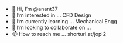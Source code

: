 - 👋 Hi, I’m @anant37
- 👀 I’m interested in ... CFD Design
- 🌱 I’m currently learning ... Mechanical Engg
- 💞️ I’m looking to collaborate on ...
- 📫 How to reach me ... shorturl.at/jopI2

<!---
anant37/anant37 is a ✨ special ✨ repository because its `README.md` (this file) appears on your GitHub profile.
You can click the Preview link to take a look at your changes.
--->
